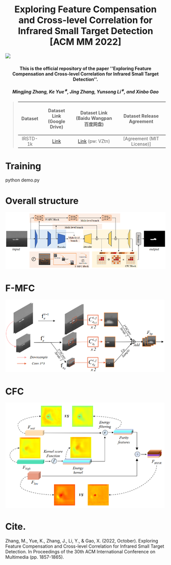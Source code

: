 <h1 align="center">Exploring Feature Compensation and Cross-level Correlation for Infrared Small Target Detection [ACM MM 2022]</h1>

<p align="center">

<a href=""> <img  src="https://img.shields.io/badge/license-MIT-blue"></a>
</p>

<h4 align="center">This is the official repository of the paper ''Exploring Feature Compensation and Cross-level Correlation for Infrared Small Target Detection''</a>.</h4>


<h5 align="center"><em>Mingjing Zhang, Ke Yue<sup>&#8727;</sup>, Jing Zhang, Yunsong Li<sup>&#8727;</sup>, and Xinbo Gao</em></h5>

[//]: # (<p align="center">)

[//]: # (  <a href="#introduction">Introduction</a> |)

[//]: # (  <a href="#ppt-setting-and-p3m-10k-dataset">PPT and P3M-10k</a> |)

[//]: # (  <a href="#p3m-net">P3M-Net</a> |)

[//]: # (  <a href="#benchmark">Benchmark</a> |)

[//]: # (  <a href="#results">Results</a> |)

[//]: # (  <a href="https://github.com/JizhiziLi/P3M/tree/master/core">Train and Test</a> |)

[//]: # (  <a href="##inference-code---how-to-test-on-your-images">Inference code</a> |)

[//]: # (  <a href="#statement">Statement</a>)

[//]: # (</p>)

[//]: # (<img src="demo/gif/p_2c2e4470.gif" width="25%"><img src="demo/gif/p_4dfffce8.gif" width="25%"><img src="demo/gif/p_d4fd9815.gif" width="25%"><img src="demo/gif/p_64da52e3.gif" width="25%">)



[//]: # (> [2021-12-06]: Publish the face mask of the training set and P3M-500-P validation set of [<strong>P3M-10k</strong>]&#40;#ppt-setting-and-p3m-10k-dataset&#41; dataset.)
> 
> | Dataset | <p>Dataset Link<br>(Google Drive)</p> | <p>Dataset Link<br>(Baidu Wangpan 百度网盘)</p> |       Dataset Release Agreement              |
>| :----:| :----: |:----------------------------------------------------------------------------------------------------------------------:| :----: | 
>|IRSTD-1k|[Link](https://drive.google.com/file/d/1JoGDGF96v4CncKZprDnoIor0k1opaLZa/view?usp=sharing)|[Link](https://caiyun.139.com/m/i?0K5CIsRSEZZiU) (pw: VZtn)|                                               [Agreement (MIT License)]                                                |

[//]: # (>|P3M-10k facemask &#40;optional&#41;|[Link]&#40;https://drive.google.com/file/d/1I-71PbkWcivBv3ly60V0zvtYRd3ddyYs/view?usp=sharing&#41;|[Link]&#40;https://pan.baidu.com/s/1D9Kj_OIJbFTsqWfbMPzh_g&#41; &#40;pw: f772&#41;|[Agreement &#40;MIT License&#41;]&#40;https://jizhizili.github.io/files/p3m_dataset_agreement/P3M-10k_Dataset_Release_Agreement.pdf&#41;| )
>

[//]: # (> [2021-11-20]: Publish the <a href="#inference-code---how-to-test-on-your-images">inference code</a> and the pretrained model &#40;[Google Drive]&#40;https://drive.google.com/uc?export=download&id=1smX2YQGIpzKbfwDYHAwete00a_YMwoG1&#41; | [Baidu Wangpan &#40;pw: 2308&#41;]&#40;https://pan.baidu.com/s/1zGF3qnnD8qpI-Z5Nz0TDGA&#41;&#41; that can be used to test on your own privacy-preserving or normal portrait images. Some test results on P3M-10k can be viewed from this [demo page]&#40;https://github.com/JizhiziLi/P3M/tree/master/demo&#41;.)

# Training
python demo.py

# Overall structure
<img src="./images/Overall.png" width="800px"></img>
# F-MFC
<img src="./images/F-MFC.png" width="500px"></img>
# CFC
<img src="./images/CFC.png" width="500px"></img>
# Cite.
Zhang, M., Yue, K., Zhang, J., Li, Y., & Gao, X. (2022, October). Exploring Feature Compensation and Cross-level Correlation for Infrared Small Target Detection. In Proceedings of the 30th ACM International Conference on Multimedia (pp. 1857-1865).

